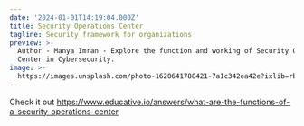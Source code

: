 ```yaml
---
date: '2024-01-01T14:19:04.000Z'
title: Security Operations Center
tagline: Security framework for organizations
preview: >-
  Author - Manya Imran - Explore the function and working of Security Operations
  Center in Cybersecurity.
image: >-
  https://images.unsplash.com/photo-1620641788421-7a1c342ea42e?ixlib=rb-1.2.1&ixid=MnwxMjA3fDB8MHxwaG90by1wYWdlfHx8fGVufDB8fHx8&auto=format&fit=crop&w=1074&q=80
---
```

Check it out https://www.educative.io/answers/what-are-the-functions-of-a-security-operations-center
